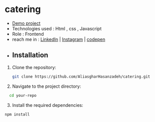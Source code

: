 # catering
- [Demo project](https://aliasgharhasanzadeh.github.io/catering/)
- Technologies used : Html , css , Javascript
- Role : Frontend
- reach me in : [LinkedIn](https://www.linkedin.com/in/aliasghar-hasanzadeh/) | [Instagram](https://www.instagram.com/aliasghar.dev?igsh=cmg5ZnJvMDMxODdu) | [codepen](https://codepen.io/Aliasghar-Hasanzadeh)
- ## Installation

1. Clone the repository:
   ```bash
   git clone https://github.com/AliasgharHasanzadeh/catering.git
   ```
2. Navigate to the project directory:
  ```bash
    cd your-repo
```
3. Install the required dependencies:
```
npm install
```
